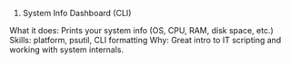 1. System Info Dashboard (CLI)

What it does: Prints your system info (OS, CPU, RAM, disk space, etc.)
Skills: platform, psutil, CLI formatting
Why: Great intro to IT scripting and working with system internals.